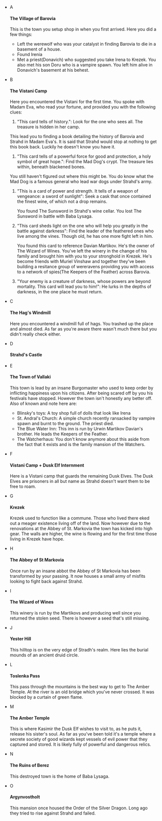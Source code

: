 - A
  #### The Village of Barovia
  This is the town you setup shop in when you first arrived. Here you did a few things:
  - Left the werewolf who was your catalyst in finding Barovia to die in a basement of a house.
  - Found Irenia
  - Met a priest(Donavich) who suggested you take Irena to Krezek. You also met his son Doru who is a vampire spawn. You
    left him alive in Donavich's basement at his behest.
- B
  #### The Vistani Camp
  Here you encountered the Vistani for the first time. You spoke with Madam Eva, who read your fortune, and provided you
  with the following clues:
  1. "This card tells of history.": Look for the one who sees all. The treasure is hidden in her camp.

    This lead you to finding a book detailing the history of Barovia and Strahd in Madam Eva's. It is said that Strahd
    would stop at nothing to get this book back. Luckily he doesn't know you have it.

  1. "This card tells of a powerful force for good and protection, a holy symbol of great hope.": Find the Mad Dog's
     crypt. The treasure lies within, beneath blackened bones.
      
    You still haven't figured out where this might be. You do know what the Mad Dog is a famous general who lead war
    dogs under Strahd's army.

  1. "This is a card of power and strength. It tells of a weapon of vengeance: a sword of sunlight": Seek a cask that
     once contained the finest wine, of which not a drop remains.

     You found The Sunsword in Strahd's wine cellar. You lost The Sunsword in battle with Baba Lysaga.

  1. "This card sheds light on the one who will help you greatly in the battle against darkness": Find the leader of the
     feathered ones who live among the vines. Though old, he has one more fight left in him.

     You found this card to reference Davian Martikov. He's the owner of The Wizard of Wines. You've left the winery in
     the change of his family and brought him with you to your stronghold in Krezek. He's become friends with Muriel
     Vinshaw and together they've been building a resitance group of wereravens providing you with access
     to a network of spies(The Keepers of the Feather) across Barovia.

  1. "Your enemy is a creature of darkness, whose powers are beyond mortality. This card will lead you to him!": He
     lurks in the depths of darkness, in the one place he must return.

- C
  #### The Hag's Windmill
  Here you encountered a windmill full of hags. You trashed up the place and almost died. As far as you're aware there
  wasn't much there but you didn't really check either.

- D
  #### Strahd's Castle

- E
  #### The Town of Vallaki
  This town is lead by an insane Burgomaster who used to keep order by inflicting happiness upon his citizens. After
  being scared off by you his festivals have stopped. However the town isn't honestly any better off. Also of known and note here
  are:
  - Blinsky's toys: A toy shop full of dolls that look like Irena
  - St. Andral's Church: A simple church recently ransacked by vampire spawn and burnt to the ground. The priest died.
  - The Blue Water Inn: This inn is run by Urwin Martikov Davian's brother. He leads the Keepers of the Feather.
  - The Watcherhaus: You don't know anymore about this aside from the fact that it exists and is the family mansion of
    the Watchers.

- F
  #### Vistani Camp + Dusk Elf Internment
  Here is a Vistani camp that guards the remaining Dusk Elves. The Dusk Elves are prisoners in all but name as Strahd
  doesn't want them to be free to roam.

- G
  #### Krezek
  Krezek used to function like a commune. Those who lived there eked out a meager existence living off of the land. Now
  however due to the renovations at the Abbey of St. Markovia the town has kicked into high gear. The walls
  are higher, the wine is flowing and for the first time those living in Krezek have hope.

- H
  #### The Abbey of St Markovia
  Once run by an insane abbot the Abbey of St Markovia has been transformed by your passing. It now houses a small army
  of misfits looking to fight back against Strahd.

- I
  #### The Wizard of Wines
  This winery is run by the Martikovs and producing well since you returned the stolen seed. There is however a seed
  that's still missing.

- J
  #### Yester Hill
  This hilltop is on the very edge of Stradh's realm. Here lies the burial mounds of an ancient druid circle.

- L
  #### Toslenka Pass
  This pass through the mountains is the best way to get to The Amber Temple. At the river is an old bridge which you've
  never crossed. It was blocked by a curtain of green flame.

- M
  #### The Amber Temple
  This is where Kasimir the Dusk Elf wishes to visit to, as he puts it, release his sister's soul. As far as you've been
  told it's a temple where a secrete society of good wizards kept vessels of evil power that they captured and stored.
  It is likely fully of powerful and dangerous relics.

- N
  #### The Ruins of Berez
  This destroyed town is the home of Baba Lysaga.

- O
  #### Argynvostholt
  This mansion once housed the Order of the Silver Dragon. Long ago they tried to rise against Strahd and failed.

